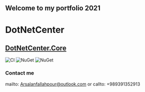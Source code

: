## Welcome to my portfolio 2021

# DotNetCenter

## <a href="https://github.com/arsalanfallahpour/DotNetCenter/" >DotNetCenter.Core</a>
![CI](https://github.com/arsalanfallahpour/DotNetCenter/workflows/CI/badge.svg)
![NuGet](https://img.shields.io/nuget/dt/DotNetCenter.Core?label=nuge%20package%20download)
![NuGet](https://img.shields.io/tokei/lines/github/arsalanfallahpour/DotNetCenter?color=darkgreen&label=total%20lines%20of%20source%20code)


### Contact me

mailto: Arsalanfallahpour@outlook.com or callto: +989391352913
